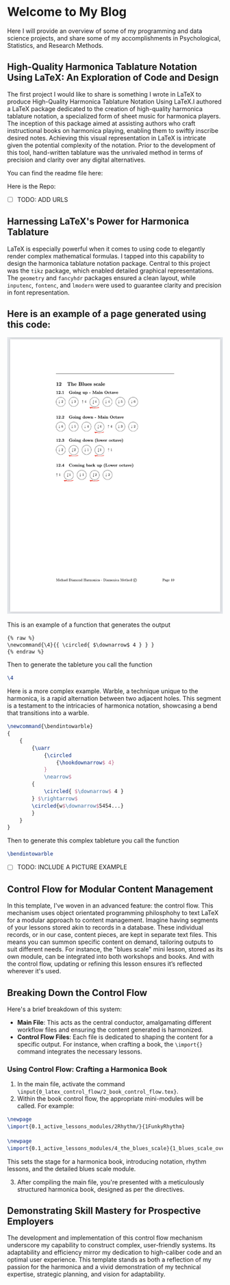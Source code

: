 # Welcome to My Blog

Here I will provide an overview of some of my programming and data science projects, and share some of my accomplishments in Psychological, Statistics, and Research Methods.

## High-Quality Harmonica Tablature Notation Using LaTeX: An Exploration of Code and Design

The first project I would like to share is something I wrote in LaTeX to produce High-Quality Harmonica Tablature Notation Using LaTeX.I authored a LaTeX package dedicated to the creation of high-quality harmonica tablature notation, a specialized form of sheet music for harmonica players. The inception of this package aimed at assisting authors who craft instructional books on harmonica playing, enabling them to swiftly inscribe desired notes. Achieving this visual representation in LaTeX is intricate given the potential complexity of the notation. Prior to the development of this tool, hand-written tablature was the unrivaled method in terms of precision and clarity over any digital alternatives.

You can find the readme file here: 

Here is the Repo:

- [ ] TODO: ADD URLS

## Harnessing LaTeX's Power for Harmonica Tablature

LaTeX is especially powerful when it comes to using code to elegantly render complex mathematical formulas. I tapped into this capability to design the harmonica tablature notation package. Central to this project was the `tikz` package, which enabled detailed graphical representations. The `geometry` and `fancyhdr` packages ensured a clean layout, while `inputenc`, `fontenc`, and `lmodern` were used to guarantee clarity and precision in font representation.


## Here is an example of a page generated using this code:

![The Blues Scale](NotationScreenshots/theBluesScale.png)


This is an example of a function that generates the output

```
{% raw %}
\newcommand{\4}{{ \circled{ $\downarrow$ 4 } } }
{% endraw %}
```

Then to generate the tableture you call the function 

```latex
\4
```

Here is a more complex example. Warble, a technique unique to the harmonica, is a rapid alternation between two adjacent holes. This segment is a testament to the intricacies of harmonica notation, showcasing a bend that transitions into a warble. 

```latex
\newcommand{\bendintowarble}
{
    {
        {\uarr 
            {\circled
                {\hookdownarrow$ 4} 
            }
            \nearrow$
        { 
            \circled{ $\downarrow$ 4 } 
        } $\rightarrow$
        \circled{w$\downarrow$5454...} 
        }
    }
}

```

Then to generate this complex tableture you call the function 
```latex
\bendintowarble
```


- [ ] TODO: INCLUDE A PICTURE EXAMPLE


## Control Flow for Modular Content Management
In this template, I've woven in an advanced feature: the control flow. This mechanism uses object orientated programming philosphohy to text LaTeX for a modular approach to content management. Imagine having segments of your lessons stored akin to records in a database. These individual records, or in our case, content pieces, are kept in separate text files. This means you can summon specific content on demand, tailoring outputs to suit different needs. For instance, the "blues scale" mini lesson, stored as its own module, can be integrated into both workshops and books. And with the control flow, updating or refining this lesson ensures it’s reflected wherever it's used.

## Breaking Down the Control Flow
Here's a brief breakdown of this system:

- **Main File**: This acts as the central conductor, amalgamating different workflow files and ensuring the content generated is harmonized.
- **Control Flow Files**: Each file is dedicated to shaping the content for a specific output. For instance, when crafting a book, the `\import{}` command integrates the necessary lessons.

### Using Control Flow: Crafting a Harmonica Book

1. In the main file, activate the command `\input{0_latex_control_flow/2_book_control_flow.tex}`.
2.  Within the book control flow, the appropriate mini-modules will be called. For example:

```latex
\newpage
\import{0.1_active_lessons_modules/2Rhythm/}{1FunkyRhythm}

\newpage
\import{0.1_active_lessons_modules/4_the_blues_scale}{1_blues_scale_overview.tex}

```
This sets the stage for a harmonica book, introducing notation, rhythm lessons, and the detailed blues scale module.

3. After compiling the main file, you're presented with a meticulously structured harmonica book, designed as per the directives.

## Demonstrating Skill Mastery for Prospective Employers

The development and implementation of this control flow mechanism underscore my capability to construct complex, user-friendly systems. Its adaptability and efficiency mirror my dedication to high-caliber code and an optimal user experience. This template stands as both a reflection of my passion for the harmonica and a vivid demonstration of my technical expertise, strategic planning, and vision for adaptability.






